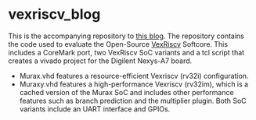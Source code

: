 # vexriscv_blog

This is the accompanying repository to [this blog](https://www.hackster.io/robindust/this-will-be-your-new-favourite-cpu-for-fpgas-65800e).
The repository contains the code used to evaluate the Open-Source [VexRiscv](https://github.com/SpinalHDL/VexRiscv) Softcore. This includes a CoreMark port, two VexRiscv SoC variants and a tcl script that creates a vivado project for the Digilent Nexys-A7 board.

- Murax.vhd features a resource-efficient Vexriscv (rv32i) configuration.
- Muraxy.vhd features a high-performance Vexriscv (rv32im), which is a cached version of the Murax SoC and includes other performance features such as branch prediction and the multiplier plugin.
Both SoC variants include an UART interface and GPIOs. 
